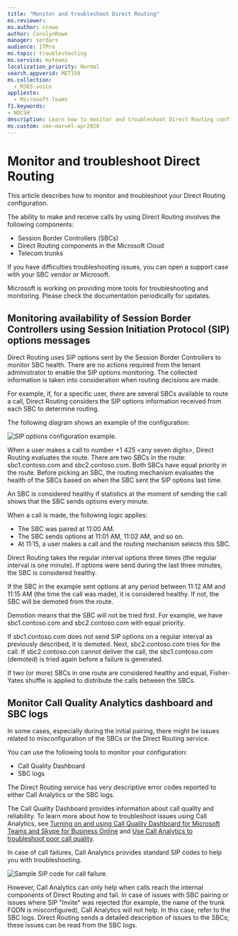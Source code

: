 ```yaml
---
title: "Monitor and troubleshoot Direct Routing"
ms.reviewer: 
ms.author: crowe
author: CarolynRowe
manager: serdars
audience: ITPro
ms.topic: troubleshooting
ms.service: msteams
localization_priority: Normal
search.appverid: MET150
ms.collection: 
  - M365-voice
appliesto: 
  - Microsoft Teams
f1.keywords:
- NOCSH
description: Learn how to monitor and troubleshoot Direct Routing configuration, including Session Border Controllers, Direct Routing components, and Telecom trunks.
ms.custom: seo-marvel-apr2020
---
```


# Monitor and troubleshoot Direct Routing

This article describes how to monitor and troubleshoot your Direct Routing configuration. 

The ability to make and receive calls by using Direct Routing involves the following components: 

- Session Border Controllers (SBCs) 
- Direct Routing components in the Microsoft Cloud 
- Telecom trunks 

If you have difficulties troubleshooting issues, you can open a support case with your SBC vendor or Microsoft. 

Microsoft is working on providing more tools for troubleshooting and monitoring. Please check the documentation periodically for updates. 

## Monitoring availability of Session Border Controllers using Session Initiation Protocol (SIP) options messages

Direct Routing uses SIP options sent by the Session Border Controllers to monitor SBC health. There are no actions required from the tenant administrator to enable the SIP options monitoring. The collected information is taken into consideration when routing decisions are made. 

For example, if, for a specific user, there are several SBCs available to route a call, Direct Routing considers the SIP options information received from each SBC to determine routing. 

The following diagram shows an example of the configuration: 

![SIP options configuration example.](media/sip-options-config-example.png)

When a user makes a call to number +1 425 \<any seven digits>, Direct Routing evaluates the route. There are two SBCs in the route: sbc1.contoso.com and sbc2.contoso.com. Both SBCs have equal priority in the route. Before picking an SBC, the routing mechanism evaluates the health of the SBCs based on when the SBC sent the SIP options last time. 

An SBC is considered healthy if statistics at the moment of sending the call shows that the SBC sends options every minute.  

When a call is made, the following logic applies:

- The SBC was paired at 11:00 AM.  
- The SBC sends options at 11:01 AM, 11:02 AM, and so on.  
- At 11:15, a user makes a call and the routing mechanism selects this SBC. 

Direct Routing takes the regular interval options three times (the regular interval is one minute). If options were send during the last three minutes, the SBC is considered healthy.

If the SBC in the example sent options at any period between 11:12 AM and 11:15 AM (the time the call was made), it is considered healthy. If not, the SBC will be demoted from the route. 

Demotion means that the SBC will not be tried first. For example, we have sbc1.contoso.com and sbc2.contoso.com with equal priority.  

If sbc1.contoso.com does not send SIP options on a regular interval as previously described, it is demoted. Next, sbc2.contoso.com tries for the call. If sbc2.contoso.con cannot deliver the call, the sbc1.contoso.com (demoted) is tried again before a failure is generated. 

If two (or more) SBCs in one route are considered healthy and equal, Fisher-Yates shuffle is applied to distribute the calls between the SBCs.

## Monitor Call Quality Analytics dashboard and SBC logs 
 
In some cases, especially during the initial pairing, there might be issues related to misconfiguration of the SBCs or the Direct Routing service. 

You can use the following tools to monitor your configuration:  
 
- Call Quality Dashboard 
- SBC logs 

The Direct Routing service has very descriptive error codes reported to either Call Analytics or the SBC logs. 

The Call Quality Dashboard provides information about call quality and reliability. To learn more about how to troubleshoot issues using Call Analytics, see [Turning on and using Call Quality Dashboard for Microsoft Teams and Skype for Business Online](/SkypeForBusiness/using-call-quality-in-your-organization/turning-on-and-using-call-quality-dashboard) and [Use Call Analytics to troubleshoot poor call quality](/SkypeForBusiness/using-call-quality-in-your-organization/use-call-analytics-to-troubleshoot-poor-call-quality). 

In case of call failures, Call Analytics provides standard SIP codes to help you with troubleshooting. 

![Sample SIP code for call failure.](media/failed-response-code.png)

However, Call Analytics can only help when calls reach the internal components of Direct Routing and fail. In case of issues with SBC pairing or issues where SIP "Invite" was rejected (for example, the name of the trunk FQDN is misconfigured), Call Analytics will not help. In this case, refer to the SBC logs. Direct Routing sends a detailed description of issues to the SBCs; these issues can be read from the SBC logs.